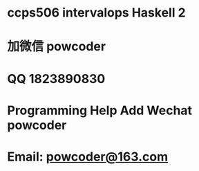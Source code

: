 # ccps506 intervalops Haskell 2
# 加微信 powcoder

# QQ 1823890830

# Programming Help Add Wechat powcoder

# Email: powcoder@163.com

